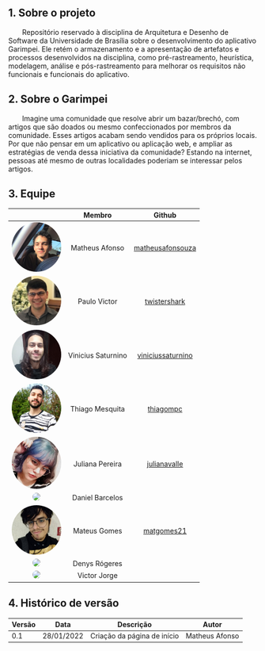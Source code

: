## 1. Sobre o projeto

&emsp;&emsp;Repositório reservado à disciplina de Arquitetura e Desenho de Software da Universidade de Brasília sobre o desenvolvimento do aplicativo Garimpei. Ele retém o armazenamento e a apresentação de artefatos e processos desenvolvidos na disciplina, como pré-rastreamento, heurística, modelagem, análise e pós-rastreamento para melhorar os requisitos não funcionais e funcionais do aplicativo.

## 2. Sobre o Garimpei

&emsp;&emsp;Imagine uma comunidade que resolve abrir um bazar/brechó, com artigos que são doados ou mesmo confeccionados por membros da comunidade. Esses artigos acabam sendo vendidos para os próprios locais. Por que não pensar em um aplicativo ou aplicação web, e ampliar as estratégias de venda dessa iniciativa da comunidade? Estando na internet, pessoas até mesmo de outras localidades poderiam se interessar pelos artigos.

## 3. Equipe

<center>

|                                                      | Membro             | Github            |
| :----------------------------------------------------: | :------------------: | :-----------------: |
| <img src="./assets/afonso.jpeg" width="100" style="border-radius: 50%" /> | Matheus Afonso | [matheusafonsouza](https://github.com/matheusafonsouza) |
| <img src="./assets/paulo.jpeg" width="100" style="border-radius: 50%" /> | Paulo Victor | [twistershark](https://github.com/twistershark) |
| <img src="./assets/vinicius.jpeg" width="100" style="border-radius: 50%" /> | Vinicius Saturnino | [viniciussaturnino](https://github.com/viniciussaturnino) |
| <img src="./assets/thiago.jpeg" width="100" style="border-radius: 50%" /> | Thiago Mesquita | [thiagompc](https://github.com/thiagompc) |
| <img src="./assets/juliana.jpeg" width="100" style="border-radius: 50%" /> | Juliana Pereira | [julianavalle](https://github.com/julianavalle) |
| <img src="./assets/daniel.jpeg" width="100" style="border-radius: 50%" /> | Daniel Barcelos | [](https://github.com/) |
| <img src="./assets/gomes.jpeg" width="100" style="border-radius: 50%" /> | Mateus Gomes | [matgomes21](https://github.com/matgomes21) |
| <img src="./assets/denys.jpeg" width="100" style="border-radius: 50%" /> | Denys Rógeres | [](https://github.com/) |
| <img src="./assets/victor.jpeg" width="100" style="border-radius: 50%" /> | Victor Jorge | [](https://github.com/) |

</center>

## 4. Histórico de versão

| Versão | Data       | Descrição                                           | Autor        |
| ------ | ---------- | --------------------------------------------------- | ------------ |
| 0.1    | 28/01/2022 | Criação da página de início | Matheus Afonso |